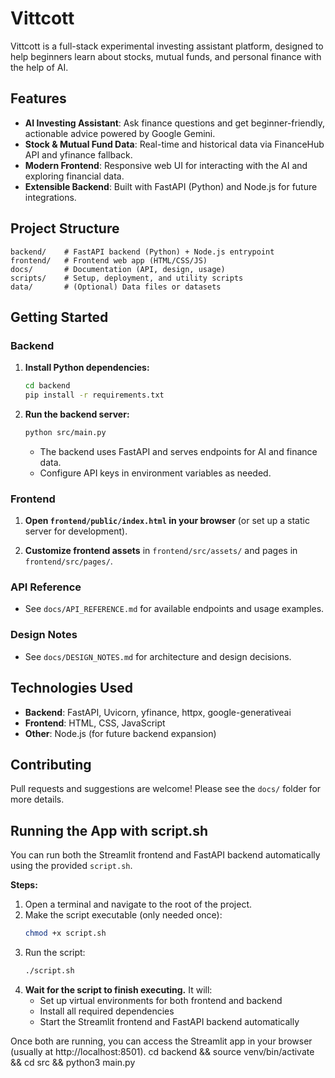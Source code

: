 
# Vittcott

Vittcott is a full-stack experimental investing assistant platform, designed to help beginners learn about stocks, mutual funds, and personal finance with the help of AI.

## Features

- **AI Investing Assistant**: Ask finance questions and get beginner-friendly, actionable advice powered by Google Gemini.
- **Stock & Mutual Fund Data**: Real-time and historical data via FinanceHub API and yfinance fallback.
- **Modern Frontend**: Responsive web UI for interacting with the AI and exploring financial data.
- **Extensible Backend**: Built with FastAPI (Python) and Node.js for future integrations.

## Project Structure

```
backend/    # FastAPI backend (Python) + Node.js entrypoint
frontend/   # Frontend web app (HTML/CSS/JS)
docs/       # Documentation (API, design, usage)
scripts/    # Setup, deployment, and utility scripts
data/       # (Optional) Data files or datasets
```

## Getting Started

### Backend

1. **Install Python dependencies:**
	```sh
	cd backend
	pip install -r requirements.txt
	```

2. **Run the backend server:**
	```sh
	python src/main.py
	```
	- The backend uses FastAPI and serves endpoints for AI and finance data.
	- Configure API keys in environment variables as needed.

### Frontend

1. **Open `frontend/public/index.html` in your browser** (or set up a static server for development).

2. **Customize frontend assets** in `frontend/src/assets/` and pages in `frontend/src/pages/`.

### API Reference

- See `docs/API_REFERENCE.md` for available endpoints and usage examples.

### Design Notes

- See `docs/DESIGN_NOTES.md` for architecture and design decisions.

## Technologies Used

- **Backend**: FastAPI, Uvicorn, yfinance, httpx, google-generativeai
- **Frontend**: HTML, CSS, JavaScript
- **Other**: Node.js (for future backend expansion)

## Contributing

Pull requests and suggestions are welcome! Please see the `docs/` folder for more details.


## Running the App with script.sh

You can run both the Streamlit frontend and FastAPI backend automatically using the provided `script.sh`.

**Steps:**

1. Open a terminal and navigate to the root of the project.
2. Make the script executable (only needed once):
	```sh
	chmod +x script.sh
	```
3. Run the script:
	```sh
	./script.sh
	```
4. **Wait for the script to finish executing.** It will:
	- Set up virtual environments for both frontend and backend
	- Install all required dependencies
	- Start the Streamlit frontend and FastAPI backend automatically

Once both are running, you can access the Streamlit app in your browser (usually at http://localhost:8501).
cd backend && source venv/bin/activate && cd src && python3 main.py